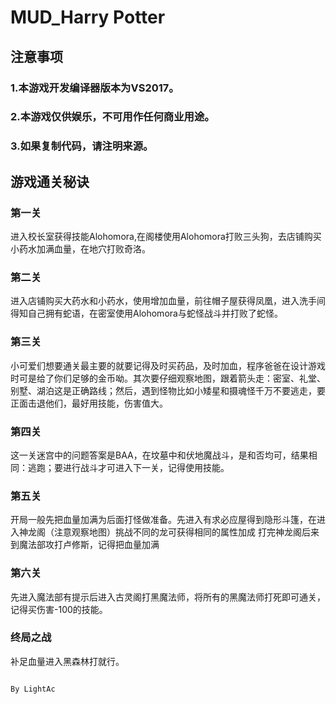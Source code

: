 # MUD_Harry Potter
## 注意事项
### 1.本游戏开发编译器版本为VS2017。
### 2.本游戏仅供娱乐，不可用作任何商业用途。
### 3.如果复制代码，请注明来源。
## 游戏通关秘诀
### 第一关
进入校长室获得技能Alohomora,在阁楼使用Alohomora打败三头狗，去店铺购买小药水加满血量，在地穴打败奇洛。
### 第二关
进入店铺购买大药水和小药水，使用增加血量，前往帽子屋获得凤凰，进入洗手间得知自己拥有蛇语，在密室使用Alohomora与蛇怪战斗并打败了蛇怪。
### 第三关
小可爱们想要通关最主要的就要记得及时买药品，及时加血，程序爸爸在设计游戏时可是给了你们足够的金币呦。其次要仔细观察地图，跟着箭头走：密室、礼堂、别墅、湖泊这是正确路线；然后，遇到怪物比如小矮星和摄魂怪千万不要逃走，要正面击退他们，最好用技能，伤害值大。
### 第四关
这一关迷宫中的问题答案是BAA，在坟墓中和伏地魔战斗，是和否均可，结果相同：逃跑；要进行战斗才可进入下一关，记得使用技能。
### 第五关
开局一般先把血量加满为后面打怪做准备。先进入有求必应屋得到隐形斗篷，在进入神龙阁（注意观察地图）挑战不同的龙可获得相同的属性加成 打完神龙阁后来到魔法部攻打卢修斯，记得把血量加满
### 第六关
先进入魔法部有提示后进入古灵阁打黑魔法师，将所有的黑魔法师打死即可通关，记得买伤害-100的技能。
### 终局之战
补足血量进入黑森林打就行。





                                                                                                          By LightAc
